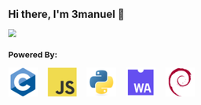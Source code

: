 ## Hi there, I'm 3manuel 👋

 <!-- -**3manuel0/3manuel0** is a ✨ _special_ ✨ repository because its `README.md` (this file) appears on your GitHub profile.-->

<!-- -Here are some ideas to get you started:
- 🔭 I’m currently working on gameboy emulator
- 🌱 I’m currently learning Rust, Java, php and C#
- 🤔 I’m looking for help with learning low level programming
- ⚡ Fun fact: I love the C language-->
<!-- 💬 Ask me about ... 
 - 📫 How to reach me: ...
 - 😄 Pronouns: ... -->
 <!-- - 👯 I’m looking to collaborate on ... -->

<p >
<div href="#-my-github-stats--"><img width="80%" src="https://github-readme-stats.vercel.app/api/top-langs/?username=3manuel0&layout=compact&theme=dark&title_color=FFC300&text_color=CDD6F4&bg_color=090D13&border_radius=5&langs_count=8&card_width=640" /></div>
</p>

### Powered By:
 <div>
<img height="60" src="https://raw.githubusercontent.com/3manuel0/3manuel0/refs/heads/assets/C.svg" />
<img width="12" />
<img height="60" src="https://raw.githubusercontent.com/3manuel0/3manuel0/refs/heads/assets/Javascript.svg" />
<img width="12" />
<img height="60" src="https://raw.githubusercontent.com/3manuel0/3manuel0/refs/heads/assets/Python.svg" />
<img width="12" />
<img height="60" src="https://raw.githubusercontent.com/3manuel0/3manuel0/refs/heads/assets/WebAssembly.svg" />
<img width="12" />
 <img height="60" src="https://raw.githubusercontent.com/3manuel0/3manuel0/refs/heads/assets/Debian.svg" />
<img width="12" />
</div>
